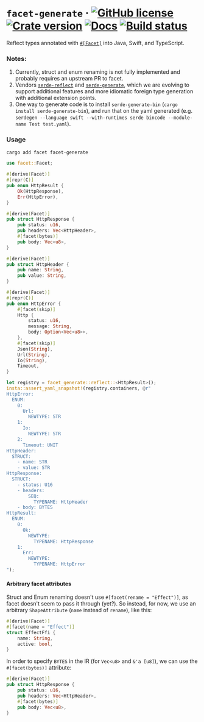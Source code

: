 # `facet-generate` &middot; [![GitHub license](https://img.shields.io/github/license/redbadger/facet-generate?color=blue)](https://github.com/redbadger/facet-generate/blob/master/LICENSE) [![Crate version](https://img.shields.io/crates/v/facet-generate.svg)](https://crates.io/crates/facet-generate) [![Docs](https://img.shields.io/badge/docs.rs-facet_generate-green)](https://docs.rs/facet-generate/) [![Build status](https://img.shields.io/github/actions/workflow/status/redbadger/facet-generate/build.yaml)](https://github.com/redbadger/facet-generate/actions)

Reflect types annotated with [`#[Facet]`](https://crates.io/crates/facet) into Java, Swift, and TypeScript.

### Notes:
1. Currently, struct and enum renaming is not fully implemented and probably requires an upstream PR to facet.
2. Vendors [`serde-reflect`](https://crates.io/crates/serde-reflect) and [`serde-generate`](https://crates.io/crates/serde-generate), which we are evolving to support additional features and more idiomatic foreign type generation with additional extension points.
3. One way to generate code is to install `serde-generate-bin` (`cargo install serde-generate-bin`), and run that on the yaml generated (e.g. `serdegen --language swift --with-runtimes serde bincode --module-name Test test.yaml`).

### Usage

```sh
cargo add facet facet-generate
```

```rust
use facet::Facet;

#[derive(Facet)]
#[repr(C)]
pub enum HttpResult {
    Ok(HttpResponse),
    Err(HttpError),
}

#[derive(Facet)]
pub struct HttpResponse {
    pub status: u16,
    pub headers: Vec<HttpHeader>,
    #[facet(bytes)]
    pub body: Vec<u8>,
}

#[derive(Facet)]
pub struct HttpHeader {
    pub name: String,
    pub value: String,
}

#[derive(Facet)]
#[repr(C)]
pub enum HttpError {
    #[facet(skip)]
    Http {
        status: u16,
        message: String,
        body: Option<Vec<u8>>,
    },
    #[facet(skip)]
    Json(String),
    Url(String),
    Io(String),
    Timeout,
}

let registry = facet_generate::reflect::<HttpResult>();
insta::assert_yaml_snapshot!(registry.containers, @r"
HttpError:
  ENUM:
    0:
      Url:
        NEWTYPE: STR
    1:
      Io:
        NEWTYPE: STR
    2:
      Timeout: UNIT
HttpHeader:
  STRUCT:
    - name: STR
    - value: STR
HttpResponse:
  STRUCT:
    - status: U16
    - headers:
        SEQ:
          TYPENAME: HttpHeader
    - body: BYTES
HttpResult:
  ENUM:
    0:
      Ok:
        NEWTYPE:
          TYPENAME: HttpResponse
    1:
      Err:
        NEWTYPE:
          TYPENAME: HttpError
");
```

#### Arbitrary facet attributes

Struct and Enum renaming doesn't use `#[facet(rename = "Effect")]`, as facet doesn't seem to pass it through (yet?). So instead, for now, we use an arbitrary `ShapeAttribute` (`name` instead of `rename`), like this:

```rust
#[derive(Facet)]
#[facet(name = "Effect")]
struct EffectFfi {
    name: String,
    active: bool,
}
```

In order to specify `BYTES` in the IR (for `Vec<u8>` and `&'a [u8]`), we can use the `#[facet(bytes)]` attribute:

```rust
#[derive(Facet)]
pub struct HttpResponse {
    pub status: u16,
    pub headers: Vec<HttpHeader>,
    #[facet(bytes)]
    pub body: Vec<u8>,
}
```
